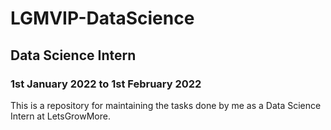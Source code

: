 # LGMVIP-DataScience
## Data Science Intern
### 1st January 2022 to 1st February 2022

This is a repository for maintaining the tasks done by me as a Data Science Intern at LetsGrowMore.
